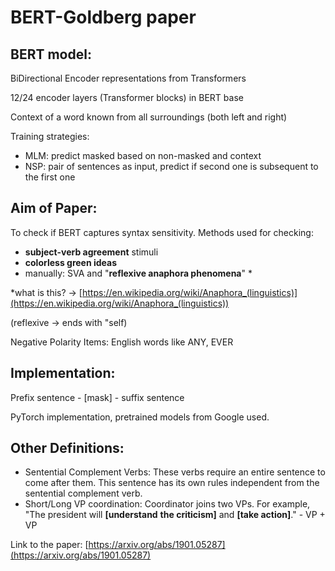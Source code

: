# BERT-Goldberg paper

## BERT model:

BiDirectional Encoder representations from Transformers

12/24 encoder layers (Transformer blocks) in BERT base

Context of a word known from all surroundings (both left and right)

Training strategies: 

- MLM: predict masked based on non-masked and context
- NSP: pair of sentences as input, predict if second one is subsequent to the first one

## Aim of Paper:

To check if BERT captures syntax sensitivity. Methods used for checking:

- **subject-verb agreement** stimuli
- **colorless green ideas**
- manually: SVA and "**reflexive anaphora phenomena**" *

*what is this? → [https://en.wikipedia.org/wiki/Anaphora_(linguistics)](https://en.wikipedia.org/wiki/Anaphora_(linguistics))

(reflexive → ends with "self)

Negative Polarity Items: English words like ANY, EVER

## Implementation:

Prefix sentence -  [mask] - suffix sentence

PyTorch implementation, pretrained models from Google used.

## Other Definitions:

- Sentential Complement Verbs: These verbs require an entire sentence to come after them. This sentence has its own rules independent from the sentential complement verb.
- Short/Long VP coordination: Coordinator joins two VPs. For example, "The president will **[understand** **the criticism]** and **[take action]**." - VP + VP

Link to the paper: [https://arxiv.org/abs/1901.05287](https://arxiv.org/abs/1901.05287)
